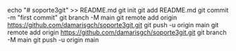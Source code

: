 echo "# soporte3git" >> README.md
git init
git add README.md
git commit -m "first commit"
git branch -M main
git remote add origin https://github.com/damarisgch/soporte3git.git
git push -u origin main
git remote add origin https://github.com/damarisgch/soporte3git.git
git branch -M main
git push -u origin main